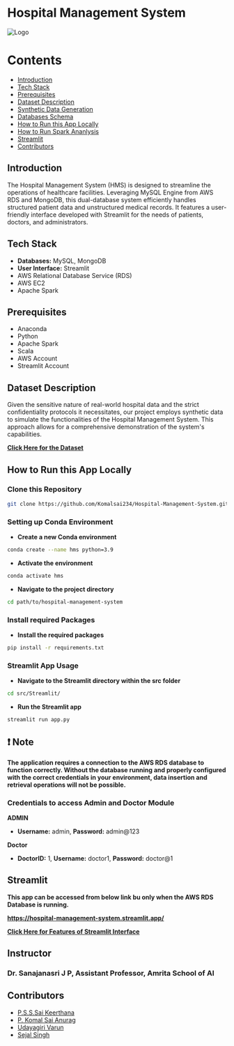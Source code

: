 
# Hospital Management System
![Logo](https://www.startlazaa.com/wp-content/uploads/hospital-management-software-hospital-management-information-software-startlazaa.png)

# Contents

* [Introduction](#introduction)
* [Tech Stack](#tectstack)
* [Prerequisites](#prerequisites)
* [Dataset Description](#DatasetDescription)
* [Synthetic Data Generation](https://github.com/Komalsai234/Hospital-Management-System/blob/6d2924fd21d6749fc990e002aa574beff7c9adae/Dataset/readme.md)
* [Databases Schema](https://github.com/Komalsai234/Hospital-Management-System/blob/689660bed76b89adf94af6e64997f2a610d9dbdf/Database/readme.md)
* [How to Run this App Locally](#HowtoRunthisAppLocally)
* [How to Run Spark Ananlysis](https://github.com/Komalsai234/Hospital-Management-System/blob/fee848698d0b101f5bf421e57fb64448a8eb7d78/Spark%20Analysis/readme.md)
* [Streamlit](#streamlit)
* [Contributors](#contributors)

<a name='introduction'></a>
## Introduction 

The Hospital Management System (HMS) is designed to streamline the operations of healthcare facilities. Leveraging MySQL Engine from AWS RDS and MongoDB, this dual-database system efficiently handles structured patient data and unstructured medical records. It features a user-friendly interface developed with Streamlit for the needs of patients, doctors, and administrators.

<a name='tectstack'></a>
## Tech Stack
- **Databases:** MySQL, MongoDB
- **User Interface:** Streamlit 
- AWS Relational Database Service (RDS)
- AWS EC2
- Apache Spark


<a name='prerequisites'></a>
## Prerequisites
- Anaconda 
- Python
- Apache Spark
- Scala
- AWS Account
- Streamlit Account


<a name='DatasetDescription'></a>
## Dataset Description
Given the sensitive nature of real-world hospital data
and the strict confidentiality protocols it necessitates,
our project employs synthetic data to simulate the
functionalities of the Hospital Management System. This
approach allows for a comprehensive demonstration of the
system's capabilities.

[**Click Here for the Dataset**](https://github.com/Komalsai234/Hospital-Management-System/tree/436e1662abdbe00717a51cc540da0d4692bf1e55/Dataset)


<a name='HowtoRunthisAppLocally'></a>
## How to Run this App Locally

### Clone this Repository

```bash
git clone https://github.com/Komalsai234/Hospital-Management-System.git
```

### Setting up Conda Environment
- **Create a new Conda environment**
```bash
conda create --name hms python=3.9
```

- **Activate the environment**
```bash
conda activate hms
```

- **Navigate to the project directory**
```bash
cd path/to/hospital-management-system
```


### Install required Packages
- **Install the required packages**
```bash
pip install -r requirements.txt
```

### Streamlit App Usage
- **Navigate to the Streamlit directory within the src folder**
```bash
cd src/Streamlit/
```

- **Run the Streamlit app**
```bash
streamlit run app.py
```


## ❗ Note
**The application requires a connection to the AWS RDS database to function
correctly. Without the database running and properly configured with the correct
credentials in your environment, data insertion and retrieval operations will not be
possible.**

### Credentials to access Admin and Doctor Module

**ADMIN** 

- **Username:** admin, **Password:** admin@123

**Doctor** 

- **DoctorID:** 1, **Username:** doctor1, **Password:** doctor@1

<a name='streamlit'></a>
## Streamlit
**This app can be accessed from below link bu only when the AWS RDS Database is running.**

**https://hospital-management-system.streamlit.app/**


[**Click Here for Features of Streamlit Interface**](https://github.com/Komalsai234/Hospital-Management-System/blob/88f8f211eb02d1bf5a259e26cd46741694d5f746/Streamlit/readme.md)
## Instructor 

### Dr. Sanajanasri J P, Assistant Professor, Amrita School of AI

<a name='contributors'></a>
## Contributors

- [P.S.S.Sai Keerthana](https://github.com/saikeerthana234)
- [P. Komal Sai Anurag](https://www.github.com/komalsai234)
- [Udayagiri Varun](https://github.com/VarunUdayagiri)
- [Sejal Singh](https://github.com/sejal923)

